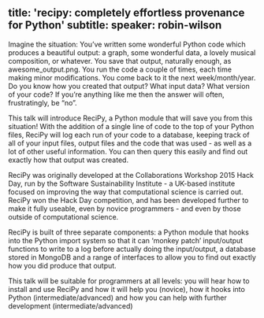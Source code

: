 title: 'recipy: completely effortless provenance for Python'
subtitle:
speaker: robin-wilson
---
Imagine the situation: You’ve written some wonderful Python code which produces a beautiful output: a graph, some wonderful data, a lovely musical composition, or whatever. You save that output, naturally enough, as awesome_output.png. You run the code a couple of times, each time making minor modifications. You come back to it the next week/month/year. Do you know how you created that output? What input data? What version of your code? If you’re anything like me then the answer will often, frustratingly, be “no”.

This talk will introduce ReciPy, a Python module that will save you from this situation! With the addition of a single line of code to the top of your Python files, ReciPy will log each run of your code to a database, keeping track of all of your input files, output files and the code that was used - as well as a lot of other useful information. You can then query this easily and find out exactly how that output was created.

ReciPy was originally developed at the Collaborations Workshop 2015 Hack Day, run by the Software Sustainability Institute - a UK-based institute focused on improving the way that computational science is carried out. ReciPy won the Hack Day competition, and has been developed further to make it fully useable, even by novice programmers - and even by those outside of computational science.

ReciPy is built of three separate components: a Python module that hooks into the Python import system so that it can ‘monkey patch’ input/output functions to write to a log before actually doing the input/output, a database stored in MongoDB and a range of interfaces to allow you to find out exactly how you did produce that output.

This talk will be suitable for programmers at all levels: you will hear how to install and use ReciPy and how it will help you (novice), how it hooks into Python (intermediate/advanced) and how you can help with further development (intermediate/advanced)